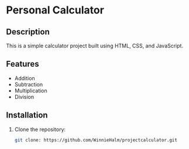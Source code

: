 # Personal Calculator
## Description
This is a simple calculator project built using HTML, CSS, and JavaScript.

## Features
- Addition
- Subtraction
- Multiplication
- Division

## Installation
1. Clone the repository:
   ```bash
   git clone: https://github.com/WinnieHalm/projectcalculator.git
